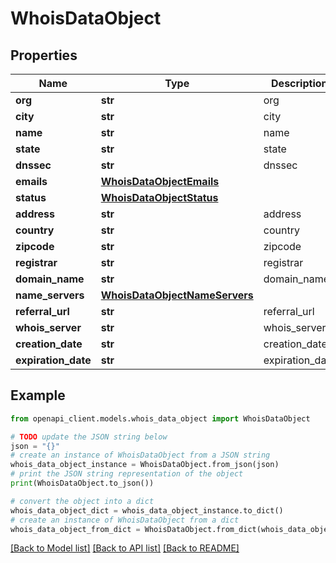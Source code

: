 # WhoisDataObject


## Properties

Name | Type | Description | Notes
------------ | ------------- | ------------- | -------------
**org** | **str** | org | [optional] 
**city** | **str** | city | [optional] 
**name** | **str** | name | [optional] 
**state** | **str** | state | [optional] 
**dnssec** | **str** | dnssec | [optional] 
**emails** | [**WhoisDataObjectEmails**](WhoisDataObjectEmails.md) |  | [optional] 
**status** | [**WhoisDataObjectStatus**](WhoisDataObjectStatus.md) |  | [optional] 
**address** | **str** | address | [optional] 
**country** | **str** | country | [optional] 
**zipcode** | **str** | zipcode | [optional] 
**registrar** | **str** | registrar | [optional] 
**domain_name** | **str** | domain_name | [optional] 
**name_servers** | [**WhoisDataObjectNameServers**](WhoisDataObjectNameServers.md) |  | [optional] 
**referral_url** | **str** | referral_url | [optional] 
**whois_server** | **str** | whois_server | [optional] 
**creation_date** | **str** | creation_date | [optional] 
**expiration_date** | **str** | expiration_date | [optional] 

## Example

```python
from openapi_client.models.whois_data_object import WhoisDataObject

# TODO update the JSON string below
json = "{}"
# create an instance of WhoisDataObject from a JSON string
whois_data_object_instance = WhoisDataObject.from_json(json)
# print the JSON string representation of the object
print(WhoisDataObject.to_json())

# convert the object into a dict
whois_data_object_dict = whois_data_object_instance.to_dict()
# create an instance of WhoisDataObject from a dict
whois_data_object_from_dict = WhoisDataObject.from_dict(whois_data_object_dict)
```
[[Back to Model list]](../README.md#documentation-for-models) [[Back to API list]](../README.md#documentation-for-api-endpoints) [[Back to README]](../README.md)


